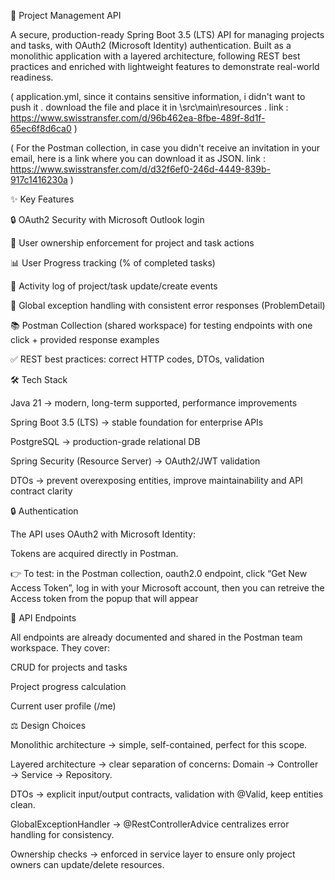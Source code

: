 🚀 Project Management API

A secure, production-ready Spring Boot 3.5 (LTS) API for managing projects and tasks, with OAuth2 (Microsoft Identity) authentication.
Built as a monolithic application with a layered architecture, following REST best practices and enriched with lightweight features to demonstrate real-world readiness.

(
    application.yml, since it contains sensitive information, i didn't want to push it . download the file and place it in \src\main\resources .
    link : https://www.swisstransfer.com/d/96b462ea-8fbe-489f-8d1f-65ec6f8d6ca0
)

(
    For the Postman collection, in case you didn't receive an invitation in your email, here is a link where you can download it as JSON.
    link : https://www.swisstransfer.com/d/d32f6ef0-246d-4449-839b-917c1416230a
)

✨ Key Features

🔒 OAuth2 Security with Microsoft Outlook login

👤 User ownership enforcement for project and task actions

📊 User Progress tracking (% of completed tasks)

📝 Activity log of project/task update/create events

🎯 Global exception handling with consistent error responses (ProblemDetail)

📚 Postman Collection (shared workspace) for testing endpoints with one click + provided response examples

✅ REST best practices: correct HTTP codes, DTOs, validation

🛠️ Tech Stack

Java 21 → modern, long-term supported, performance improvements

Spring Boot 3.5 (LTS) → stable foundation for enterprise APIs

PostgreSQL → production-grade relational DB

Spring Security (Resource Server) → OAuth2/JWT validation

DTOs → prevent overexposing entities, improve maintainability and API contract clarity

🔒 Authentication

The API uses OAuth2 with Microsoft Identity:

Tokens are acquired directly in Postman.

👉 To test: in the Postman collection, oauth2.0 endpoint, click “Get New Access Token”, log in with your Microsoft account, then you can retreive the Access token from the popup that will appear

📡 API Endpoints

All endpoints are already documented and shared in the Postman team workspace.
They cover:

CRUD for projects and tasks

Project progress calculation

Current user profile (/me)

⚖️ Design Choices

Monolithic architecture → simple, self-contained, perfect for this scope.

Layered architecture → clear separation of concerns: Domain → Controller → Service → Repository.

DTOs → explicit input/output contracts, validation with @Valid, keep entities clean.

GlobalExceptionHandler → @RestControllerAdvice centralizes error handling for consistency.

Ownership checks → enforced in service layer to ensure only project owners can update/delete resources.